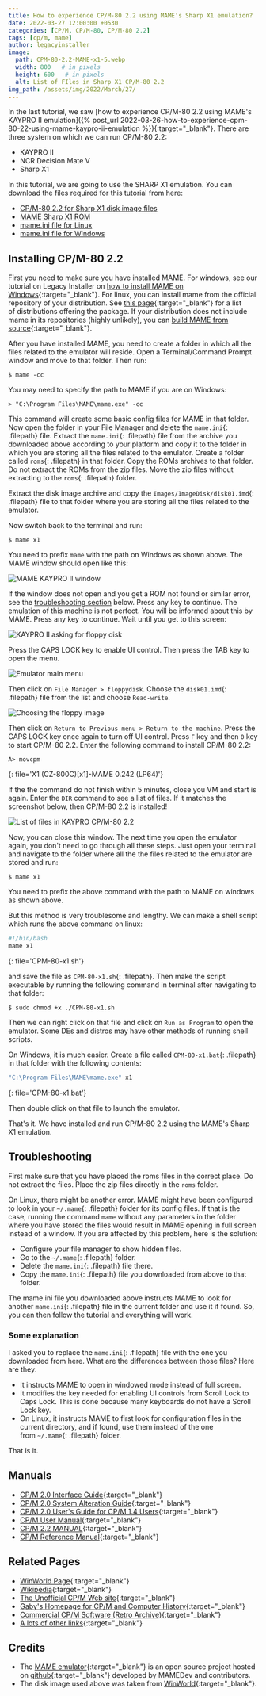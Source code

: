 ```yaml
---
title: How to experience CP/M-80 2.2 using MAME's Sharp X1 emulation?
date: 2022-03-27 12:00:00 +0530
categories: [CP/M, CP/M-80, CP/M-80 2.2]
tags: [cp/m, mame]
author: legacyinstaller
image:
  path: CPM-80-2.2-MAME-x1-5.webp
  width: 800   # in pixels
  height: 600   # in pixels
  alt: List of FIles in Sharp X1 CP/M-80 2.2
img_path: /assets/img/2022/March/27/
---
```


In the last tutorial, we saw [how to experience CP/M-80 2.2 using MAME's KAYPRO II emulation]({% post_url 2022-03-26-how-to-experience-cpm-80-22-using-mame-kaypro-ii-emulation %}){:target="_blank"}. There are three system on which we can run CP/M-80 2.2:

- KAYPRO II
- NCR Decision Mate V
- Sharp X1

In this tutorial, we are going to use the SHARP X1 emulation. You can download the files required for this tutorial from here:

- [CP/M-80 2.2 for Sharp X1 disk image files](https://archive.org/download/cpm-80-2.2-sharp-x-1/CPM-80%202.2%20%5BSharp%20X1%5D%20%285.25-DSDD%29.7z)
- [MAME Sharp X1 ROM](https://archive.org/download/mame-merged/mame-merged/x1.zip)
- [mame.ini file for Linux](/assets/Downloads/MAME/mame.ini.linux.tar.xz)
- [mame.ini file for Windows](/assets/Downloads/MAME/mame.ini.windows.zip)

## Installing CP/M-80 2.2

First you need to make sure you have installed MAME. For windows, see our tutorial on Legacy Installer on [how to install MAME on Windows](https://legacyinstaller.pcriot.com/vm-software/mame){:target="_blank"}. For linux, you can install mame from the official repository of your distribution. See [this page](https://pkgs.org/download/mame){:target="_blank"} for a list of distributions offering the package. If your distribution does not include mame in its repositories (highly unlikely), you can [build MAME from source](https://docs.mamedev.org/initialsetup/compilingmame.html){:target="_blank"}.

After you have installed MAME, you need to create a folder in which all the files related to the emulator will reside. Open a Terminal/Command Prompt window and move to that folder. Then run:

```terminal
$ mame -cc
```

You may need to specify the path to MAME if you are on Windows:

```console
> "C:\Program Files\MAME\mame.exe" -cc
```

This command will create some basic config files for MAME in that folder. Now open the folder in your File Manager and delete the `mame.ini`{: .filepath} file. Extract the `mame.ini`{: .filepath} file from the archive you downloaded above according to your platform and copy it to the folder in which you are storing all the files related to the emulator. Create a folder called `roms`{: .filepath} in that folder. Copy the ROMs archives to that folder. Do not extract the ROMs from the zip files. Move the zip files without extracting to the `roms`{: .filepath} folder.

Extract the disk image archive and copy the `Images/ImageDisk/disk01.imd`{: .filepath} file to that folder where you are storing all the files related to the emulator.

Now switch back to the terminal and run:

```terminal
$ mame x1
```

You need to prefix `mame` with the path on Windows as shown above. The MAME window should open like this:

![MAME KAYPRO II window](CPM-80-2.2-MAME-x1-1.webp)

If the window does not open and you get a ROM not found or similar error, see the [troubleshooting section](#troubleshooting) below. Press any key to continue. The emulation of this machine is not perfect. You will be informed about this by MAME. Press any key to continue. Wait until you get to this screen:

![KAYPRO II asking for floppy disk](CPM-80-2.2-MAME-x1-2.webp)

Press the CAPS LOCK key to enable UI control. Then press the TAB key to open the menu.

![Emulator main menu](CPM-80-2.2-MAME-x1-3.webp)

Then click on `File Manager > floppydisk`. Choose the `disk01.imd`{: .filepath} file from the list and choose `Read-write`.

![Choosing the floppy image](CPM-80-2.2-MAME-x1-4.webp)

Then click on `Return to Previous menu > Return to the machine`. Press the CAPS LOCK key once again to turn off UI control. Press `F` key and then `0` key to start CP/M-80 2.2. Enter the following command to install CP/M-80 2.2:

```terminal
A> movcpm
```
{: file='X1 (CZ-800C)[x1]-MAME 0.242 (LP64)'}

If the the command do not finish within 5 minutes, close you VM and start is again. Enter the `DIR` command to see a list of files. If it matches the screenshot below, then CP/M-80 2.2 is installed!

![List of files in KAYPRO CP/M-80 2.2](CPM-80-2.2-MAME-x1-5.webp)

Now, you can close this window. The next time you open the emulator again, you don't need to go through all these steps. Just open your terminal and navigate to the folder where all the the files related to the emulator are stored and run:

```terminal
$ mame x1
```

You need to prefix the above command with the path to MAME on windows as shown above.

But this method is very troublesome and lengthy. We can make a shell script which runs the above command on linux:

```bash
#!/bin/bash
mame x1
```
{: file='CPM-80-x1.sh'}

and save the file as `CPM-80-x1.sh`{: .filepath}. Then make the script executable by running the following command in terminal after navigating to that folder:

```terminal
$ sudo chmod +x ./CPM-80-x1.sh
```

Then we can right click on that file and click on `Run as Program` to open the emulator. Some DEs and distros may have other methods of running shell scripts.

On Windows, it is much easier. Create a file called `CPM-80-x1.bat`{: .filepath} in that folder with the following contents:

```bash
"C:\Program Files\MAME\mame.exe" x1
```
{: file='CPM-80-x1.bat'}

Then double click on that file to launch the emulator.

That's it. We have installed and run CP/M-80 2.2 using the MAME's Sharp X1 emulation.

## Troubleshooting

First make sure that you have placed the roms files in the correct place. Do not extract the files. Place the zip files directly in the `roms` folder.

On Linux, there might be another error. MAME might have been configured to look in your `~/.mame`{: .filepath} folder for its config files. If that is the case, running the command `mame` without any parameters in the folder where you have stored the files would result in MAME opening in full screen instead of a window. If you are affected by this problem, here is the solution:

- Configure your file manager to show hidden files.
- Go to the `~/.mame`{: .filepath} folder.
- Delete the `mame.ini`{: .filepath} file there.
- Copy the `mame.ini`{: .filepath} file you downloaded from above to that folder.

The mame.ini file you downloaded above instructs MAME to look for another `mame.ini`{: .filepath} file in the current folder and use it if found. So, you can then follow the tutorial and everything will work.

### Some explanation

I asked you to replace the `mame.ini`{: .filepath} file with the one you downloaded from here. What are the differences between those files? Here are they:

- It instructs MAME to open in windowed mode instead of full screen.
- It modifies the key needed for enabling UI controls from Scroll Lock to Caps Lock. This is done because many keyboards do not have a Scroll Lock key.
- On Linux, it instructs MAME to first look for configuration files in the current directory, and if found, use them instead of the one from `~/.mame`{: .filepath} folder.

That is it.

## Manuals

- [CP/M 2.0 Interface Guide](https://web.archive.org/web/20220221170434/http://www.cpm.z80.de/randyfiles/DRI/CPM_2_0_Interface_Guide.pdf){:target="_blank"}
- [CP/M 2.0 System Alteration Guide](https://web.archive.org/web/20220221170433/http://www.cpm.z80.de/randyfiles/DRI/CPM_2_0_System_Alteration_Guide.pdf){:target="_blank"}
- [CP/M 2.0 User's Guide for CP/M 1.4 Users](https://web.archive.org/web/20220324101601/http://www.cpm.z80.de/randyfiles/DRI/CPM_2_0_UG_for_CPM_1_4_Users.pdf){:target="_blank"}
- [CP/M User Manual](https://web.archive.org/web/20200215062937/http://www.cpm.z80.de/manuals/CPMUserMan.pdf){:target="_blank"}
- [CP/M 2.2 MANUAL](https://web.archive.org/web/20220121011443/http://www.cpm.z80.de/manuals/cpm22-m.pdf){:target="_blank"}
- [CP/M Reference Manual](https://web.archive.org/web/20220324101643/http://www.cpm.z80.de/manuals/SC-CPM.pdf){:target="_blank"}

## Related Pages

- [WinWorld Page](https://winworldpc.com/product/cp-m-80/22){:target="_blank"}
- [Wikipedia](https://en.wikipedia.org/wiki/CP/M){:target="_blank"}
- [The Unofficial CP/M Web site](http://www.cpm.z80.de/){:target="_blank"}
- [Gaby's Homepage for CP/M and Computer History](http://z80.de/ehome.htm){:target="_blank"}
- [Commercial CP/M Software (Retro Archive)](http://www.retroarchive.org/cpm){:target="_blank"}
- [A lots of other links](http://z80.de/ecpmlink.htm){:target="_blank"}

## Credits

- The [MAME emulator](https://mamedev.org/){:target="_blank"} is an open source project hosted on [github](https://github.com/mamedev/mame){:target="_blank"} developed by MAMEDev and contributors.
- The disk image used above was taken from [WinWorld](https://winworldpc.com/){:target="_blank"}.

